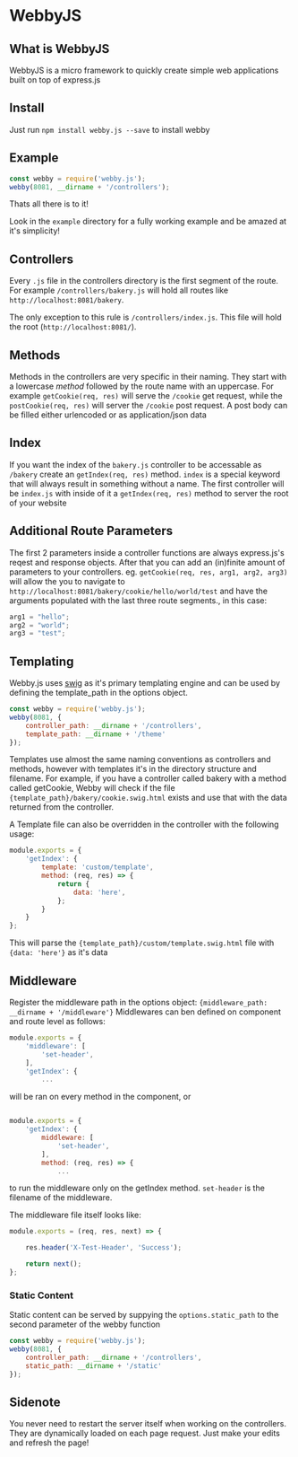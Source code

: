 # WebbyJS

## What is WebbyJS
WebbyJS is a micro framework to quickly create simple web applications built on top of express.js

## Install
Just run `npm install webby.js --save` to install webby

## Example
```js
const webby = require('webby.js');
webby(8081, __dirname + '/controllers');
```
Thats all there is to it!

Look in the `example` directory for a fully working example and be amazed at it's simplicity!

## Controllers
Every `.js` file in the controllers directory is the first segment of the route.
For example `/controllers/bakery.js` will hold all routes like `http://localhost:8081/bakery`.

The only exception to this rule is `/controllers/index.js`.
This file will hold the root (`http://localhost:8081/`).

## Methods
Methods in the controllers are very specific in their naming.
They start with a lowercase _method_ followed by the route name with an uppercase.
For example `getCookie(req, res)` will serve the `/cookie` get request,
while the `postCookie(req, res)` will server the `/cookie` post request.
A post body can be filled either urlencoded or as application/json data

## Index
If you want the index of the `bakery.js` controller to be accessable as `/bakery` create an `getIndex(req, res)` method.
`index` is a special keyword that will always result in something without a name. The first controller will be `index.js`
with inside of it a `getIndex(req, res)` method to server the root of your website

## Additional Route Parameters
The first 2 parameters inside a controller functions are always express.js's reqest and response objects.
After that you can add an (in)finite amount of parameters to your controllers. eg. `getCookie(req, res, arg1, arg2, arg3)`
will allow the you to navigate to `http://localhost:8081/bakery/cookie/hello/world/test` and have the arguments populated
with the last three route segments., in this case:
```js
arg1 = "hello";
arg2 = "world";
arg3 = "test";
```

## Templating
Webby.js uses [swig](https://github.com/node-swig/swig-templates) as it's primary templating engine and can be used by defining the template_path in the options object.
```js
const webby = require('webby.js');
webby(8081, {
    controller_path: __dirname + '/controllers',
    template_path: __dirname + '/theme'
});
```
Templates use almost the same naming conventions as controllers and methods,
however with templates it's in the directory structure and filename.
For example, if you have a controller called bakery with a method called getCookie,
Webby will check if the file `{template_path}/bakery/cookie.swig.html` exists
and use that with the data returned from the controller.

A Template file can also be overridden in the controller with the following usage:
```js
module.exports = {
    'getIndex': {
        template: 'custom/template',
        method: (req, res) => {
            return {
                data: 'here',
            };
        }
    }
};
```
This will parse the `{template_path}/custom/template.swig.html` file with `{data: 'here'}` as it's data

## Middleware
Register the middleware path in the options object: `{middleware_path: __dirname + '/middleware'}`
Middlewares can ben defined on component and route level as follows:
```js
module.exports = {
    'middleware': [
        'set-header',
    ],
    'getIndex': {
        ...
```
will be ran on every method in the component, or
```js

module.exports = {
    'getIndex': {
        middleware: [
            'set-header',
        ],
        method: (req, res) => {
            ...
```
to run the middleware only on the getIndex method. `set-header` is the filename of the middleware.

The middleware file itself looks like:
```js
module.exports = (req, res, next) => {

    res.header('X-Test-Header', 'Success');

    return next();
};
```

### Static Content
Static content can be served by suppying the `options.static_path` to the second parameter of the webby function
```js
const webby = require('webby.js');
webby(8081, {
    controller_path: __dirname + '/controllers',
    static_path: __dirname + '/static'
});
```

## Sidenote
You never need to restart the server itself when working on the controllers.
They are dynamically loaded on each page request.
Just make your edits and refresh the page!
